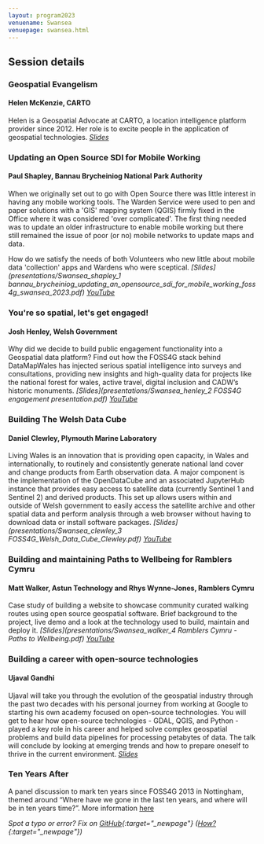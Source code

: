 ```yaml
---
layout: program2023
venuename: Swansea
venuepage: swansea.html
---
```


## Session details

### Geospatial Evangelism
#### Helen McKenzie, CARTO
Helen is a Geospatial Advocate at CARTO, a location intelligence platform provider since 2012. Her role is to excite people in the application of geospatial technologies. *[Slides](https://docs.google.com/presentation/d/1gM5Yg-Z4i_zLo9ae1bPUJtxPd6TLC9r74N6x7K19nd4/edit?usp=sharing)*

### Updating an Open Source SDI for Mobile Working 
#### Paul Shapley, Bannau Brycheiniog National Park Authority

When we originally set out to go with Open Source there was little interest in having any mobile working tools. The Warden Service were used to pen and paper solutions with a 'GIS' mapping system (QGIS) firmly fixed in the Office where it was considered 'over complicated'. The first thing needed was to update an older infrastructure to enable mobile working but there still remained the issue of poor (or no) mobile networks to update maps and data. 

How do we satisfy the needs of both Volunteers who new little about mobile data 'collection' apps and Wardens who were sceptical. *[Slides](presentations/Swansea_shapley_1 bannau_brycheiniog_updating_an_opensource_sdi_for_mobile_working_foss4g_swansea_2023.pdf) [YouTube](https://youtu.be/2YpW4FJjoog?t=3701)*

### You're so spatial, let's get engaged!
#### Josh Henley, Welsh Government

Why did we decide to build public engagement functionality into a Geospatial data platform? Find out how the FOSS4G stack behind DataMapWales has injected serious spatial intelligence into surveys and consultations, providing new insights and high-quality data for projects like the national forest for wales, active travel, digital inclusion and CADW’s historic monuments. *[Slides](presentations/Swansea_henley_2 FOSS4G engagement presentation.pdf) [YouTube](https://youtu.be/2YpW4FJjoog?t=7514)*

### Building The Welsh Data Cube
#### Daniel Clewley, Plymouth Marine Laboratory

Living Wales is an innovation that is providing open capacity, in Wales and internationally, to routinely and consistently generate national land cover and change products from Earth observation data. A major component is the implementation of the OpenDataCube and an associated JupyterHub instance that provides easy access to satellite data (currently Sentinel 1 and Sentinel 2) and derived products. This set up allows users within and outside of Welsh government to easily access the satellite archive and other spatial data and perform analysis through a web browser without having to download data or install software packages. *[Slides](presentations/Swansea_clewley_3 FOSS4G_Welsh_Data_Cube_Clewley.pdf) [YouTube](https://youtu.be/2YpW4FJjoog?t=8743)*

### Building and maintaining Paths to Wellbeing for Ramblers Cymru
#### Matt Walker, Astun Technology and Rhys Wynne-Jones, Ramblers Cymru

Case study of building a website to showcase community curated walking routes using open source geospatial software. Brief background to the project, live demo and a look at the technology used to build, maintain and deploy it. *[Slides](presentations/Swansea_walker_4 Ramblers Cymru - Paths to Wellbeing.pdf) [YouTube](https://youtu.be/2YpW4FJjoog?t=10011)*

### Building a career with open-source technologies
#### Ujaval Gandhi

Ujaval will take you through the evolution of the geospatial industry through the past two decades with his personal journey from working at Google to starting his own academy focused on open-source technologies. You will get to hear how open-source technologies - GDAL, QGIS, and Python - played a key role in his career and helped solve complex geospatial problems and build data pipelines for processing petabytes of data. The talk will conclude by looking at emerging trends and how to prepare oneself to thrive in the current environment. *[Slides](https://bit.ly/foss4g-uk-keynote-ujaval)*

### Ten Years After
A panel discussion to mark ten years since FOSS4G 2013 in Nottingham, themed around “Where have we gone in the last ten years, and where will be in ten years time?”. More information [here](https://uk.osgeo.org/foss4guklocal2023/ten-years-after.html)

*Spot a typo or error? Fix on [GitHub](https://github.com/osgeouk/website/blob/gh-pages/foss4guklocal2023/swansea-programme.md){:target="_newpage"} ([How?](https://uk.osgeo.org/editing-on-github){:target="_newpage"})*
